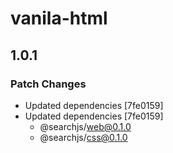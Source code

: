 # vanila-html

## 1.0.1

### Patch Changes

- Updated dependencies [7fe0159]
- Updated dependencies [7fe0159]
  - @searchjs/web@0.1.0
  - @searchjs/css@0.1.0
